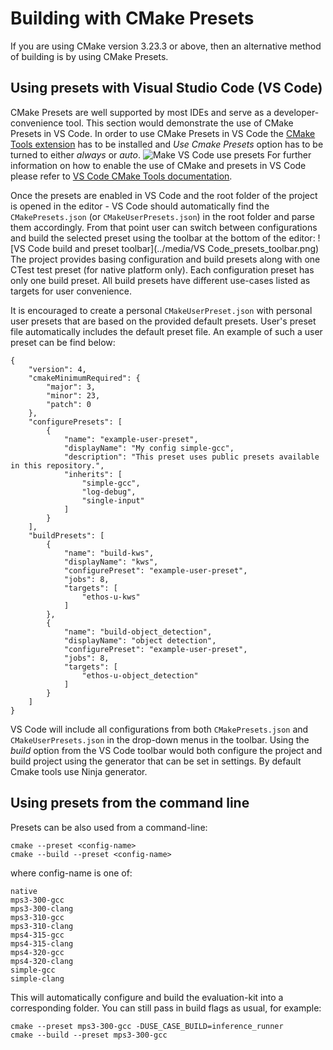 # Building with CMake Presets

If you are using CMake version 3.23.3 or above, then an alternative method of building is by using CMake Presets.

## Using presets with Visual Studio Code (VS Code)

CMake Presets are well supported by most IDEs and serve as a developer-convenience tool. This section would demonstrate the use of CMake Presets in VS Code.
In order to use CMake Presets in VS Code the [CMake Tools extension](https://code.visualstudio.com/docs/cpp/cmake-linux) has to be installed and *Use Cmake Presets* option has to be turned to either *always* or *auto*.
![Make VS Code use presets](../media/vsode_enable_preset.png)
For further information on how to enable the use of CMake and presets in VS Code please refer to [VS Code CMake Tools documentation](https://github.com/microsoft/VSCode-cmake-tools/blob/main/docs/cmake-presets.md).

Once the presets are enabled in VS Code and the root folder of the project is opened in the editor - VS Code should automatically find the `CMakePresets.json` (or `CMakeUserPresets.json`) in the root folder and parse them accordingly.
From that point user can switch between configurations and build the selected preset using the toolbar at the bottom of the editor:
![VS Code build and preset toolbar](../media/VS Code_presets_toolbar.png)
The project provides basing configuration and build presets along with one CTest test preset (for native platform only). Each configuration preset has only one build preset. All build presets have different use-cases listed as targets for user convenience.

It is encouraged to create a personal `CMakeUserPreset.json` with personal user presets that are based on the provided default presets. User's preset file automatically includes the default preset file. An example of such a user preset can be find below:
```
{
    "version": 4,
    "cmakeMinimumRequired": {
        "major": 3,
        "minor": 23,
        "patch": 0
    },
    "configurePresets": [
        {
            "name": "example-user-preset",
            "displayName": "My config simple-gcc",
            "description": "This preset uses public presets available in this repository.",
            "inherits": [
                "simple-gcc",
                "log-debug",
                "single-input"
            ]
        }
    ],
    "buildPresets": [
        {
            "name": "build-kws",
            "displayName": "kws",
            "configurePreset": "example-user-preset",
            "jobs": 8,
            "targets": [
                "ethos-u-kws"
            ]
        },
        {
            "name": "build-object_detection",
            "displayName": "object detection",
            "configurePreset": "example-user-preset",
            "jobs": 8,
            "targets": [
                "ethos-u-object_detection"
            ]
        }
    ]
}
```
VS Code will include all configurations from both `CMakePresets.json` and `CMakeUserPresets.json` in the drop-down menus in the toolbar.
Using the *build* option from the VS Code toolbar would both configure the project and build project using the generator that can be set in settings. By default Cmake tools use Ninja generator.

## Using presets from the command line

Presets can be also used from a command-line:
```commandline
cmake --preset <config-name>
cmake --build --preset <config-name>
```
where config-name is one of:
```commandline
native
mps3-300-gcc
mps3-300-clang
mps3-310-gcc
mps3-310-clang
mps4-315-gcc
mps4-315-clang
mps4-320-gcc
mps4-320-clang
simple-gcc
simple-clang
```
This will automatically configure and build the evaluation-kit into a corresponding folder.
You can still pass in build flags as usual, for example:
```commandline
cmake --preset mps3-300-gcc -DUSE_CASE_BUILD=inference_runner
cmake --build --preset mps3-300-gcc
```